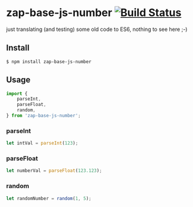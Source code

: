 # zap-base-js-number [![Build Status](https://travis-ci.org/zaplab/base-js-number.svg?branch=master)](https://travis-ci.org/zaplab/base-js-number)

just translating (and testing) some old code to ES6, nothing to see here ;-)

## Install
```
$ npm install zap-base-js-number
```

## Usage
```js
import {
    parseInt,
    parseFloat,
    random,
} from 'zap-base-js-number';
```

### parseInt
```js
let intVal = parseInt(123);
```

### parseFloat
```js
let numberVal = parseFloat(123.123);
```

### random
```js
let randomNumber = random(1, 5);
```
